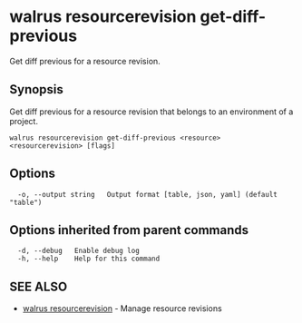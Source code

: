 # walrus resourcerevision get-diff-previous

Get diff previous for a resource revision.

## Synopsis

Get diff previous for a resource revision that belongs to an environment of a project.

```
walrus resourcerevision get-diff-previous <resource> <resourcerevision> [flags]
```

## Options

```
  -o, --output string   Output format [table, json, yaml] (default "table")
```

## Options inherited from parent commands

```
  -d, --debug   Enable debug log
  -h, --help    Help for this command
```

## SEE ALSO

* [walrus resourcerevision](walrus_resourcerevision)	 - Manage resource revisions

